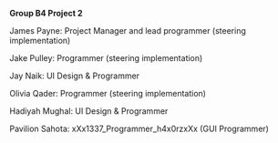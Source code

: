 <b>Group B4 Project 2 </b>

James Payne: Project Manager and lead programmer (steering implementation) 

Jake Pulley: Programmer (steering implementation)

Jay Naik: UI Design & Programmer

Olivia Qader: Programmer (steering implementation)

Hadiyah Mughal: UI Design & Programmer

Pavilion Sahota: xXx1337_Programmer_h4x0rzxXx (GUI Programmer)

